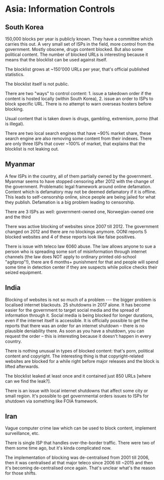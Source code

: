 # Asia: Information Controls

## South Korea

150,000 blocks per year is publicly known. They have a committee which carries this out. A very small set of ISPs in the field, more control from the government. Mostly obscene, drugs content blocked. But also some political content. The number of blocked URLs is interesting because it means that the blocklist can be used against itself.

The blocklist grows at ~150'000 URLs per year, that's official published
statistics.

The blocklist itself is not public.

There are two "ways" to control content: 1. issue a takedown order if
the content is hosted locally (within South Korea), 2. issue an order to
ISPs to block specific URL. There is no attempt to warn overseas hosters
before blocking.

Usual content that is taken down is drugs, gambling, extremism, porno
(that is illegal).

There are two local search engines that have ~90% market share, these
search engine are also removing some content from their indexes. There
are only three ISPs that cover ~100% of market, that explains that the
blocklist is not leaking out.

## Myanmar

A few ISPs in the country, all of them partially owned by the government. Myanmar seems to have stopped censoring after 2012 with the change of the government. Problematic legal framework around online defamation. Content which is defamatory may not be deemed defamatory if it is offline. This leads to self-censorship online, since people are being jailed for what they publish. Defamation is a big problem leading to censorship.

There are 3 ISPs as well: government-owned one, Norwegian-owned one and
the third 

There was active blocking of websites since 2007 till 2012. The
government changed on 2012 and there are no blockings anymore. OONI
reports 5 blocked websites and 4 of these reports look like false
positives.

There is issue with teleco law 6060 abuse. The law allows anyone to sue
a person who is spreading some sort of misinformation through internet
channels (the law does NOT apply to ordinary printed old-school
"agitprop"!), there are 6 months+ punishment for that and people will
spend some time in detection center if they are suspects while police
checks their seized equipment.

## India

Blocking of websites is not so much of a problem --- the bigger problem is localised internet blackouts. 25 shutdowns in 2017 alone. It has become easier for the government to target social media and the spread of information through it. Social media is being blocked for longer durations, even if the internet itself is accessible. It is officially possible to get the reports that there was an order for an internet shutdown – there is no plausible deniability there. As soon as you have a shutdown, you can request the order – this is interesting because it doesn't happen in every country.

There is nothing unusual in types of blocked content: that's porn,
political content and copyright. The interesting thing is that
copyright-related websites are blocked for a while right before major
releases and the block is lifted afterwards.

The blocklist leaked at least once and it contained just 850 URLs
[where can we find the leak?].

There is an issue with local internet shutdowns that affect some city or
small region. It's possible to get governmental
orders issues to ISPs for shutdown via something like FOIA framework.

## Iran

Vague computer crime law which can be used to block content, implement surveillance, etc.

There is single ISP that handles over-the-border traffic. There were two
of them some time ago, but it's kinda complicated now.

The implementation of blocking was de-centralised from 2001 till 2006,
then it was centralised at that major teleco since 2006 till ~2015 and
then it's becoming de-centralised once again. That's unclear what's the
reason for those shifts.
